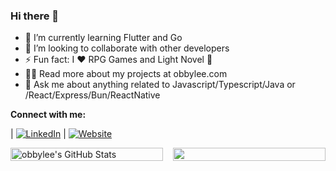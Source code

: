 ### Hi there 👋

- 🌱 I’m currently learning Flutter and Go
- 👯 I’m looking to collaborate with other developers
- ⚡ Fun fact: I ❤️ RPG Games and Light Novel 📜
- 👨‍💻 Read more about my projects at obbylee.com
- 💬 Ask me about anything related to Javascript/Typescript/Java or /React/Express/Bun/ReactNative

<b> Connect with me:</b>

| [![LinkedIn](https://img.shields.io/badge/LinkedIn-0077B5?style=for-the-badge&logo=linkedin&logoColor=white)](https://linkedin.com/in/leeobby) | [![Website](https://img.shields.io/badge/Website-000000?style=for-the-badge&logo=About.me&logoColor=white)](https://obbylee.com)

<div style="display: flex; gap: 16px; flex-wrap: wrap; justify-content: center;">
  <div style="flex: 1 1 45%; max-width: 100%;">
    <img src="https://github-readme-stats.vercel.app/api?username=obbylee&show_icons=true&include_all_commits=true&theme=original&hide_border=true" alt="obbylee's GitHub Stats" width="100%" />
  </div>
  <div style="flex: 1 1 45%; max-width: 100%;">
    <img src="https://github-readme-stats.vercel.app/api/top-langs/?username=obbylee&layout=compact&hide_border=true" width="100%" />
  </div>
</div>
